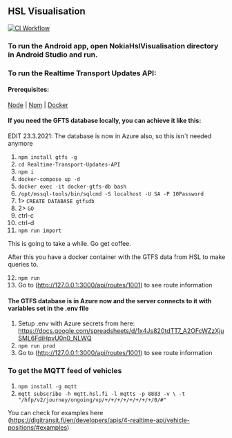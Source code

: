 ## HSL Visualisation

[![CI Workflow](https://github.com/xpyx/nokia-hsl/actions/workflows/android-workflow.yaml/badge.svg)](https://github.com/xpyx/nokia-hsl/actions/workflows/android-workflow.yaml)

### To run the Android app, open NokiaHslVisualisation directory in Android Studio and run.

### To run the Realtime Transport Updates API:

#### Prerequisites:

[Node](https://nodejs.org/en/) | 
[Npm](https://www.npmjs.com/) | 
[Docker](https://www.docker.com/products/docker-desktop)

#### If you need the GFTS database locally, you can achieve it like this:

EDIT 23.3.2021: The database is now in Azure also, so this isn´t needed anymore

1. `npm install gtfs -g`
2. `cd Realtime-Transport-Updates-API`
3. `npm i` 
4. `docker-compose up -d`
5. `docker exec -it docker-gtfs-db bash`
6. `/opt/mssql-tools/bin/sqlcmd -S localhost -U SA -P 10Password`
7. 1> `CREATE DATABASE gtfsdb`
8. 2> `GO`
9. ctrl-c 
10. ctrl-d
11. `npm run import`

This is going to take a while. Go get coffee.

After this you have a docker container with the GTFS data from HSL to make queries to.

12. `npm run`
13. Go to (http://127.0.0.1:3000/api/routes/1001) to see route information

#### The GTFS database is in Azure now and the server connects to it with variables set in the .env file

1. Setup .env with Azure secrets from here: https://docs.google.com/spreadsheets/d/1x4Js820tdTT7_A2OFcWZzXjuSML6FdiHpvU0n0_NLWQ
2. `npm run prod`
3. Go to (http://127.0.0.1:3000/api/routes/1001) to see route information


### To get the MQTT feed of vehicles

1. `npm install -g mqtt`
2. `mqtt subscribe -h mqtt.hsl.fi -l mqtts -p 8883 -v \
  -t "/hfp/v2/journey/ongoing/vp/+/+/+/+/+/+/+/+/0/#"`

You can check for examples here (https://digitransit.fi/en/developers/apis/4-realtime-api/vehicle-positions/#examples)
